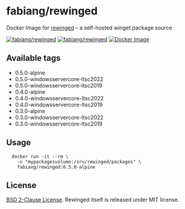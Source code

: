 # fabiang/rewinged

Docker Image for [rewinged](https://github.com/jantari/rewinged) – a self-hosted winget package source

[![fabiang/rewinged](https://img.shields.io/docker/pulls/fabiang/rewinged.svg)](https://hub.docker.com/r/fabiang/rewinged)
[![fabiang/rewinged](https://badgen.net/github/license/fabiang/docker-rewinged)](https://github.com/fabiang/docker-rewinged)
[![Docker Image](https://github.com/fabiang/docker-rewinged/actions/workflows/docker.yml/badge.svg)](https://github.com/fabiang/docker-rewinged/actions/workflows/docker.yml)

## Available tags

* 0.5.0-alpine
* 0.5.0-windowsservercore-ltsc2022
* 0.5.0-windowsservercore-ltsc2019
* 0.4.0-alpine
* 0.4.0-windowsservercore-ltsc2022
* 0.4.0-windowsservercore-ltsc2019
* 0.3.0-alpine
* 0.3.0-windowsservercore-ltsc2022
* 0.3.0-windowsservercore-ltsc2019

## Usage

```
  docker run -it --rm \
    -v "mypackagesvolume:/srv/rewinged/packages" \
    fabiang/rewinged:0.5.0-alpine
```

## License

[BSD 2-Clause License](LICENSE). Rewinged itself is released under MIT license.
